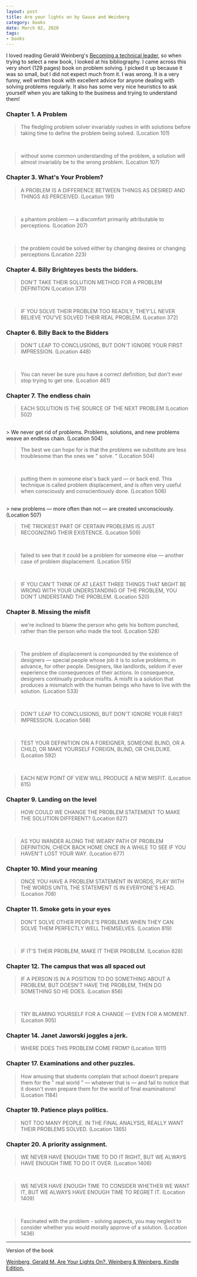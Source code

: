 ```yaml
---
layout: post
title: Are your lights on by Gause and Weinberg
category: books
date: March 02, 2020
tags:
- books
---
```


I loved reading Gerald Weinberg's [Becoming a technical leader](https://www.selketjah.com/books/2020/02/16/become-tech-lead/), so when trying to select a new book, I looked at his bibliography. I came across this very short (129 pages) book on problem solving. I picked it up because it was so small, but I did not expect much from it. I was wrong. It is a very funny, well written book with excellent advice for anyone dealing with solving problems regularly. It also has some very nice heuristics to ask yourself when you are talking to the business and trying to understand them!

<!--more-->

### Chapter 1. A Problem
> The fledgling problem solver invariably rushes in with solutions before taking time to define the problem being solved. (Location 101)
 <br>

> without some common understanding of the problem, a solution will almost invariably be to the wrong problem. (Location 107) 

### Chapter 3. What's Your Problem?
> A PROBLEM IS A DIFFERENCE BETWEEN THINGS AS DESIRED AND THINGS AS PERCEIVED. (Location 191)
 <br>

> a phantom problem — a discomfort primarily attributable to perceptions. (Location 207)
 <br>

> the problem could be solved either by changing desires or changing perceptions (Location 223)

### Chapter 4. Billy Brighteyes bests the bidders.
> DON'T TAKE THEIR SOLUTION METHOD FOR A PROBLEM DEFINITION (Location 370)
 <br>

> IF YOU SOLVE THEIR PROBLEM TOO READILY, THEY'LL NEVER BELIEVE YOU'VE SOLVED THEIR REAL PROBLEM. (Location 372)

### Chapter 6. Billy Back to the Bidders
> DON'T LEAP TO CONCLUSIONS, BUT DON'T IGNORE YOUR FIRST IMPRESSION. (Location 448)
 <br>

> You can never be sure you have a correct definition, but don't ever stop trying to get one. (Location 461)

### Chapter 7. The endless chain
> EACH SOLUTION IS THE SOURCE OF THE NEXT PROBLEM (Location 502)
 <br>
> We never get rid of problems. Problems, solutions, and new problems weave an endless chain. (Location 504)
 <br>

> The best we can hope for is that the problems we substitute are less troublesome than the ones we &quot; solve. &quot; (Location 504)
 <br>

> putting them in someone else's back yard — or back end. This technique is called problem displacement, and is often very useful when consciously and conscientiously done. (Location 506)
 <br>
> new problems — more often than not — are created unconsciously. (Location 507)
 <br>

> THE TRICKIEST PART OF CERTAIN PROBLEMS IS JUST RECOGNIZING THEIR EXISTENCE. (Location 509)
 <br>

> failed to see that it could be a problem for someone else — another case of problem displacement. (Location 515)
 <br>

> IF YOU CAN'T THINK OF AT LEAST THREE THINGS THAT MIGHT BE WRONG WITH YOUR UNDERSTANDING OF THE PROBLEM, YOU DON'T UNDERSTAND THE PROBLEM. (Location 520)

### Chapter 8. Missing the misfit
> we're inclined to blame the person who gets his bottom punched, rather than the person who made the tool. (Location 528)
 <br>

> The problem of displacement is compounded by the existence of designers — special people whose job it is to solve problems, in advance, for other people. Designers, like landlords, seldom if ever experience the consequences of their actions. In consequence, designers continually produce misfits. A misfit is a solution that produces a mismatch with the human beings who have to live with the solution. (Location 533)
 <br>

> DON'T LEAP TO CONCLUSIONS, BUT DON'T IGNORE YOUR FIRST IMPRESSION. (Location 568)
 <br>

> TEST YOUR DEFINITION ON A FOREIGNER, SOMEONE BLIND, OR A CHILD, OR MAKE YOURSELF FOREIGN, BLIND, OR CHILDLIKE. (Location 592)
 <br>

> EACH NEW POINT OF VIEW WILL PRODUCE A NEW MISFIT. (Location 615)

### Chapter 9. Landing on the level
> HOW COULD WE CHANGE THE PROBLEM STATEMENT TO MAKE THE SOLUTION DIFFERENT? (Location 627)
 <br>

> AS YOU WANDER ALONG THE WEARY PATH OF PROBLEM DEFINITION, CHECK BACK HOME ONCE IN A WHILE TO SEE IF YOU HAVEN'T LOST YOUR WAY. (Location 677)

### Chapter 10. Mind your meaning
> ONCE YOU HAVE A PROBLEM STATEMENT IN WORDS, PLAY WITH THE WORDS UNTIL THE STATEMENT IS IN EVERYONE'S HEAD. (Location 708)

### Chapter 11. Smoke gets in your eyes
> DON'T SOLVE OTHER PEOPLE'S PROBLEMS WHEN THEY CAN SOLVE THEM PERFECTLY WELL THEMSELVES. (Location 819)
 <br>

> IF IT'S THEIR PROBLEM, MAKE IT THEIR PROBLEM. (Location 828)

### Chapter 12. The campus that was all spaced out
> IF A PERSON IS IN A POSITION TO DO SOMETHING ABOUT A PROBLEM, BUT DOESN'T HAVE THE PROBLEM, THEN DO SOMETHING SO HE DOES. (Location 856)
 <br>

> TRY BLAMING YOURSELF FOR A CHANGE — EVEN FOR A MOMENT. (Location 905)

### Chapter 14. Janet Jaworski joggles a jerk.
> WHERE DOES THIS PROBLEM COME FROM? (Location 1011)

### Chapter 17. Examinations and other puzzles.
> How amusing that students complain that school doesn't prepare them for the &quot; real world &quot; — whatever that is — and fail to notice that it doesn't even prepare them for the world of final examinations! (Location 1184)

### Chapter 19. Patience plays politics.
> NOT TOO MANY PEOPLE. IN THE FINAL ANALYSIS, REALLY WANT THEIR PROBLEMS SOLVED. (Location 1365)

### Chapter 20. A priority assignment.
> WE NEVER HAVE ENOUGH TIME TO DO IT RIGHT, BUT WE ALWAYS HAVE ENOUGH TIME TO DO IT OVER. (Location 1406)
 <br>

> WE NEVER HAVE ENOUGH TIME TO CONSIDER WHETHER WE WANT IT, BUT WE ALWAYS HAVE ENOUGH TIME TO REGRET IT. (Location 1409)
 <br>

> Fascinated with the problem - solving aspects, you may neglect to consider whether you would morally approve of a solution. (Location 1436)

----

Version of the book

[Weinberg, Gerald M. Are Your Lights On?. Weinberg & Weinberg. Kindle Edition.](https://www.goodreads.com/book/show/11221270-are-your-lights-on) 
 